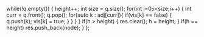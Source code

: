 while(!q.empty()) {
height++;
int size = q.size();
for(int i=0;i<size;i++) {
int curr = q.front(); q.pop();
for(auto k : adj[curr]){
if(vis[k] == false) {
q.push(k);
vis[k] = true;
}
}
}
}
if(h > height) {
res.clear();
h = height;
}
if(h == height) res.push_back(node);
}
};
```